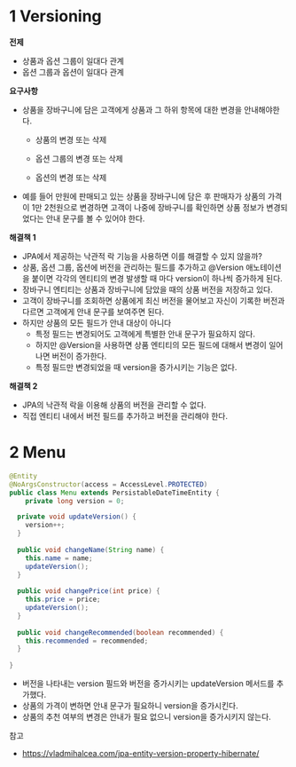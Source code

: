 # 1 Versioning

**전제**

- 상품과 옵션 그룹이 일대다 관계
- 옵션 그룹과 옵션이 일대다 관계



**요구사항**

- 상품을 장바구니에 담은 고객에게 상품과 그 하위 항목에 대한 변경을 안내해야한다.

  - 상품의 변경 또는 삭제

  - 옵션 그룹의 변경 또는 삭제

  - 옵션의 변경 또는 삭제

- 예를 들어 만원에 판매되고 있는 상품을 장바구니에 담은 후 판매자가 상품의 가격이 1만 2천원으로 변경하면 고객이 나중에 장바구니를 확인하면 상품 정보가 변경되었다는 안내 문구를 볼 수 있어야 한다.



**해결책 1**

- JPA에서 제공하는 낙관적 락 기능을 사용하면 이를 해결할 수 있지 않을까?
- 상품, 옵션 그룹, 옵션에 버전을 관리하는 필드를 추가하고 @Version 애노테이션을 붙이면 각각의 엔티티의 변경 발생할 때 마다 version이 하나씩 증가하게 된다.
- 장바구니 엔티티는 상품과 장바구니에 담았을 때의 상품 버전을 저장하고 있다.
- 고객이 장바구니를 조회하면 상품에게 최신 버전을 물어보고 자신이 기록한 버전과 다르면 고객에게 안내 문구를 보여주면 된다.
- 하지만 상품의 모든 필드가 안내 대상이 아니다
  - 특정 필드는 변경되어도 고객에게 특별한 안내 문구가 필요하지 않다.
  - 하지만 @Version을 사용하면 상품 엔티티의 모든 필드에 대해서 변경이 일어나면 버전이 증가한다.
  - 특정 필드만 변경되었을 때 version을 증가시키는 기능은 없다.



**해결책 2**

- JPA의 낙관적 락을 이용해 상품의 버전을 관리할 수 없다.
- 직접 엔티티 내에서 버전 필드를 추가하고 버전을 관리해야 한다.



# 2 Menu

```java
@Entity
@NoArgsConstructor(access = AccessLevel.PROTECTED)
public class Menu extends PersistableDateTimeEntity {
	private long version = 0;

  private void updateVersion() {
    version++;
  }
  
  public void changeName(String name) {
    this.name = name;
    updateVersion();
  }
  
  public void changePrice(int price) {
  	this.price = price;
    updateVersion();
  }
  
  public void changeRecommended(boolean recommended) {
  	this.recommended = recommended;
  }
  
}
```

- 버전을 나타내는 version 필드와 버전을 증가시키는 updateVersion 메서드를 추가했다.
- 상품의 가격이 변하면 안내 문구가 필요하니 version을 증가시킨다.
- 상품의 추천 여부의 변경은 안내가 필요 없으니 version을 증가시키지 않는다.



참고

- https://vladmihalcea.com/jpa-entity-version-property-hibernate/